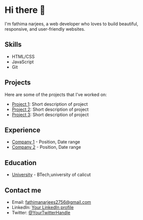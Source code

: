# Hi there 👋

I'm fathima narjees, a web developer who loves to build beautiful, responsive, and user-friendly websites. 

## Skills

- HTML/CSS
- JavaScript
- Git

## Projects

Here are some of the projects that I've worked on:

- [Project 1](link): Short description of project
- [Project 2](link): Short description of project
- [Project 3](link): Short description of project

## Experience

- [Company 1](link) - Position, Date range
- [Company 2](link) - Position, Date range

## Education

- [University](https://r.search.yahoo.com/_ylt=Awrg0byYrmBkqhQfUrJXNyoA;_ylu=Y29sbwNncTEEcG9zAzEEdnRpZANBREVOR1QyXzEEc2VjA3Ny/RV=2/RE=1684086553/RO=10/RU=https%3a%2f%2fuoc.ac.in%2f/RK=2/RS=K7JzDl6CAXKJAgVcLUTHKBx37ko-) - BTech,university of calicut

## Contact me

- Email: fathimanarjees2756@gmail.com
- LinkedIn: [Your LinkedIn profile](link)
- Twitter: [@YourTwitterHandle](link)
